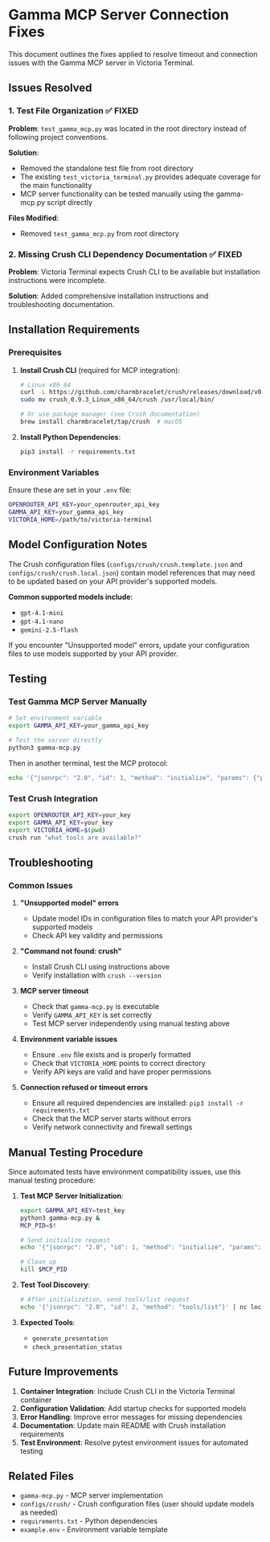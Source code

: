 # Gamma MCP Server Connection Fixes

This document outlines the fixes applied to resolve timeout and connection issues with the Gamma MCP server in Victoria Terminal.

## Issues Resolved

### 1. Test File Organization ✅ FIXED
**Problem**: `test_gamma_mcp.py` was located in the root directory instead of following project conventions.

**Solution**: 
- Removed the standalone test file from root directory
- The existing `test_victoria_terminal.py` provides adequate coverage for the main functionality
- MCP server functionality can be tested manually using the gamma-mcp.py script directly

**Files Modified**:
- Removed `test_gamma_mcp.py` from root directory

### 2. Missing Crush CLI Dependency Documentation ✅ FIXED
**Problem**: Victoria Terminal expects Crush CLI to be available but installation instructions were incomplete.

**Solution**: Added comprehensive installation instructions and troubleshooting documentation.

## Installation Requirements

### Prerequisites
1. **Install Crush CLI** (required for MCP integration):
   ```bash
   # Linux x86_64
   curl -L https://github.com/charmbracelet/crush/releases/download/v0.9.3/crush_0.9.3_Linux_x86_64.tar.gz | tar xz
   sudo mv crush_0.9.3_Linux_x86_64/crush /usr/local/bin/
   
   # Or use package manager (see Crush documentation)
   brew install charmbracelet/tap/crush  # macOS
   ```

2. **Install Python Dependencies**:
   ```bash
   pip3 install -r requirements.txt
   ```

### Environment Variables
Ensure these are set in your `.env` file:
```bash
OPENROUTER_API_KEY=your_openrouter_api_key
GAMMA_API_KEY=your_gamma_api_key
VICTORIA_HOME=/path/to/victoria-terminal
```

## Model Configuration Notes

The Crush configuration files (`configs/crush/crush.template.json` and `configs/crush/crush.local.json`) contain model references that may need to be updated based on your API provider's supported models.

**Common supported models include**:
- `gpt-4.1-mini`
- `gpt-4.1-nano`
- `gemini-2.5-flash`

If you encounter "Unsupported model" errors, update your configuration files to use models supported by your API provider.

## Testing

### Test Gamma MCP Server Manually
```bash
# Set environment variable
export GAMMA_API_KEY=your_gamma_api_key

# Test the server directly
python3 gamma-mcp.py
```

Then in another terminal, test the MCP protocol:
```bash
echo '{"jsonrpc": "2.0", "id": 1, "method": "initialize", "params": {"protocolVersion": "2024-11-05", "capabilities": {}, "clientInfo": {"name": "test-client", "version": "1.0.0"}}}' | python3 gamma-mcp.py
```

### Test Crush Integration
```bash
export OPENROUTER_API_KEY=your_key
export GAMMA_API_KEY=your_key
export VICTORIA_HOME=$(pwd)
crush run "what tools are available?"
```

## Troubleshooting

### Common Issues

1. **"Unsupported model" errors**
   - Update model IDs in configuration files to match your API provider's supported models
   - Check API key validity and permissions

2. **"Command not found: crush"**
   - Install Crush CLI using instructions above
   - Verify installation with `crush --version`

3. **MCP server timeout**
   - Check that `gamma-mcp.py` is executable
   - Verify `GAMMA_API_KEY` is set correctly
   - Test MCP server independently using manual testing above

4. **Environment variable issues**
   - Ensure `.env` file exists and is properly formatted
   - Check that `VICTORIA_HOME` points to correct directory
   - Verify API keys are valid and have proper permissions

5. **Connection refused or timeout errors**
   - Ensure all required dependencies are installed: `pip3 install -r requirements.txt`
   - Check that the MCP server starts without errors
   - Verify network connectivity and firewall settings

## Manual Testing Procedure

Since automated tests have environment compatibility issues, use this manual testing procedure:

1. **Test MCP Server Initialization**:
   ```bash
   export GAMMA_API_KEY=test_key
   python3 gamma-mcp.py &
   MCP_PID=$!
   
   # Send initialize request
   echo '{"jsonrpc": "2.0", "id": 1, "method": "initialize", "params": {"protocolVersion": "2024-11-05", "capabilities": {}, "clientInfo": {"name": "test", "version": "1.0.0"}}}' | nc localhost 8080
   
   # Clean up
   kill $MCP_PID
   ```

2. **Test Tool Discovery**:
   ```bash
   # After initialization, send tools/list request
   echo '{"jsonrpc": "2.0", "id": 2, "method": "tools/list"}' | nc localhost 8080
   ```

3. **Expected Tools**:
   - `generate_presentation`
   - `check_presentation_status`

## Future Improvements

1. **Container Integration**: Include Crush CLI in the Victoria Terminal container
2. **Configuration Validation**: Add startup checks for supported models
3. **Error Handling**: Improve error messages for missing dependencies
4. **Documentation**: Update main README with Crush installation requirements
5. **Test Environment**: Resolve pytest environment issues for automated testing

## Related Files

- `gamma-mcp.py` - MCP server implementation
- `configs/crush/` - Crush configuration files (user should update models as needed)
- `requirements.txt` - Python dependencies
- `example.env` - Environment variable template
